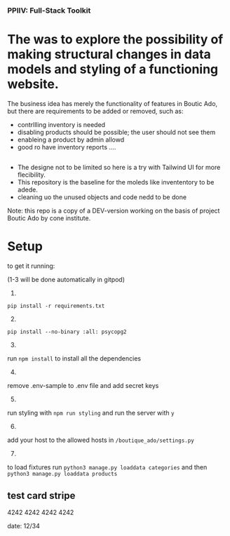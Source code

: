 
### PPIIV: Full-Stack Toolkit
# The was to explore the possibility of making structural changes in data models and styling of a functioning website.

The business idea has merely the functionality of features in Boutic Ado, but there are requirements to be added or removed, such as:

- contrllling inventory is needed
- disabling products should be possible; the user should not see them
- enableing a product by admin allowd
- good ro have inventory reports ....

##
- The designe not to be limited so here is a try with Tailwind UI for more flecibility.
- This repository is the baseline for the moleds like invententory to be adede.
- cleaning uo the unused objects and code nedd to be done


Note:  this repo is a copy of a DEV-version working on the basis of project Boutic Ado by cone institute.




# Setup
to get it running:

(1-3 will be done automatically in gitpod)

1.
```
pip install -r requirements.txt
```

2.
```
pip install --no-binary :all: psycopg2
```

3. 
run `npm install` to install all the dependencies

4.
remove .env-sample to .env file and add secret keys

5.
run styling with `npm run styling` and run the server with `y`

6.
add your host to the allowed hosts in `/boutique_ado/settings.py`

7.
to load fixtures run `python3 manage.py loaddata categories` and then `python3 manage.py loaddata products`



## test card stripe

4242 4242 4242 4242

date: 12/34